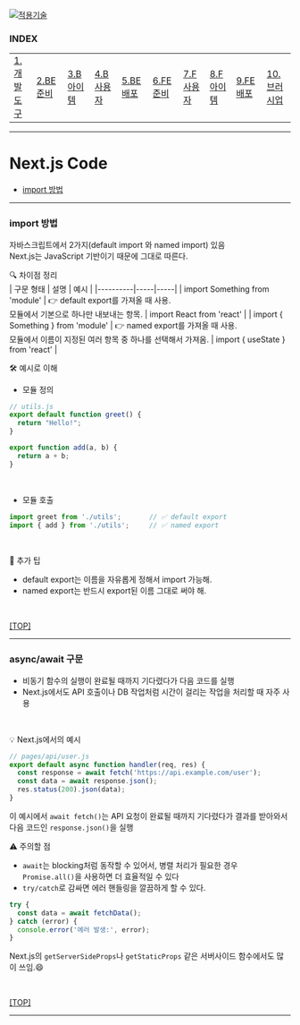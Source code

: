 [nextjs15]: readme.md
[![적용기술](https://skillicons.dev/icons?i=pr,nextjs,ts,react,vercel)][nextjs15]
 
### INDEX

<table>
  <tr>
    <td><a href="small_01.md">1.개발도구   </a></td>
    <td><a href="small_02.md">2.BE준비    </a></td>
    <td><a href="small_03.md">3.B아이템   </a></td>
    <td><a href="small_04.md">4.B사용자   </a></td>
    <td><a href="small_05.md">5.BE배포    </a></td>
    <td><a href="small_06.md">6.FE준비    </a></td>
    <td><a href="small_07.md">7.F사용자   </a></td>
    <td><a href="small_08.md">8.F아이템   </a></td>
    <td><a href="small_09.md">9.FE배포    </a></td>
    <td><a href="small_10.md">10.브러시업  </a></td>
  </tr>
</table>

---
# Next.js Code
- [import 방법](#import-방법)

---
### import 방법
자바스크립트에서 2가지(default import 와 named import) 있음 <br/>
Next.js는 JavaScript 기반이기 때문에 그대로 따른다. <br/>

🔍 차이점 정리 <br/>
| 구문 형태 | 설명 | 예시 | 
|----------|-----|-----| 
| import Something from 'module' | 👉 default export를 가져올 때 사용. <br/> 모듈에서 기본으로 하나만 내보내는 항목. | import React from 'react' | 
| import { Something } from 'module' | 👉 named export를 가져올 때 사용. <br/> 모듈에서 이름이 지정된 여러 항목 중 하나를 선택해서 가져옴. | import { useState } from 'react' | 
<br/>

🛠 예시로 이해 <br/>
- 모듈 정의
```js
// utils.js
export default function greet() {
  return "Hello!";
}

export function add(a, b) {
  return a + b;
}
```
<br/>

- 모듈 호출
```js
import greet from './utils';       // ✅ default export
import { add } from './utils';     // ✅ named export
```
<br/>

🎯 추가 팁
- default export는 이름을 자유롭게 정해서 import 가능해.
- named export는 반드시 export된 이름 그대로 써야 해.

<br/>

[[TOP]](#index)

---
### async/await 구문
- 비동기 함수의 실행이 완료될 때까지 기다렸다가 다음 코드를 실행
- Next.js에서도 API 호출이나 DB 작업처럼 시간이 걸리는 작업을 처리할 때 자주 사용
<br/>

💡 Next.js에서의 예시
```js
// pages/api/user.js
export default async function handler(req, res) {
  const response = await fetch('https://api.example.com/user');
  const data = await response.json();
  res.status(200).json(data);
}
```
이 예시에서 `await fetch()`는 API 요청이 완료될 때까지 기다렸다가 결과를 받아와서 다음 코드인 `response.json()`을 실행
<br/>

⚠️ 주의할 점
- `await`는 blocking처럼 동작할 수 있어서, 병렬 처리가 필요한 경우 `Promise.all()`을 사용하면 더 효율적일 수 있다
- `try/catch`로 감싸면 에러 핸들링을 깔끔하게 할 수 있다.
```js
try {
  const data = await fetchData();
} catch (error) {
  console.error('에러 발생:', error);
}
```

Next.js의 `getServerSideProps`나 `getStaticProps` 같은 서버사이드 함수에서도 많이 쓰임.😄


<br/>

[[TOP]](#index)

---

